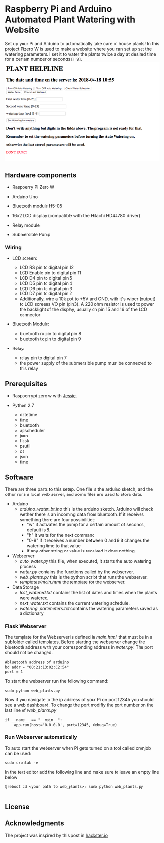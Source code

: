 # Raspberry Pi and Arduino Automated Plant Watering with Website

Set up your Pi and Arduino to automatically take care of house plants!
In this project Pizero W is used to make a website where you can set up set the watering parameters. I set it to water the plants twice a day at desired time for a certain number of seconds [1-9].
![The website to control plants](website.png)


## Hardware components

* Raspberry Pi Zero W

* Arduino Uno
* Bluetooth module H5-05
* 16x2 LCD display (compatible with the Hitachi HD44780 driver)
* Relay module
* Submersible Pump

### Wiring 

* LCD screen:
  * LCD RS pin to digital pin 12
  * LCD Enable pin to digital pin 11
  * LCD D4 pin to digital pin 5
  * LCD D5 pin to digital pin 4
  * LCD D6 pin to digital pin 3
  * LCD D7 pin to digital pin 2
  * Additionally, wire a 10k pot to +5V and GND, with it's wiper (output) to LCD screens VO pin (pin3). A 220 ohm resistor is used to power the backlight of the display, usually on pin 15 and 16 of the LCD connector

* Bluetooth Module:
  * bluetooth rx pin to digital pin 8
  * bluetooth tx pin to digital pin 9

* Relay:
  * relay pin to digital pin 7
  * the power supply of the submersible pump must be connected to this relay


## Prerequisites

* Raspberrypi zero w with [Jessie](https://www.raspberrypi.org/blog/raspbian-jessie-is-here/).


* Python 2.7
  * datetime
  * time
  * bluetooth
  * apscheduler
  * json
  * flask
  * psutil
  * os
  * json
  * time


## Software

There are three parts to this setup. One file is the arduino sketch, and the other runs a local web server, and some files are used to store data. 
* Arduino 
    * *arduino_water_bt.ino* this is the arduino sketch. Arduino will check wether there is an incoming data from bluetooth. If it receives something there are four possibilities:
        * "w" it activates the pump for a certain amount of seconds, default is 8.
        * "h" it waits for the next command
        * "0-9" if it receives a number between 0 and 9 it changes the watering time to that value
        * if any other string or value is received it does nothing
* Webserver
    * *auto_water.py* this file, when executed, it starts the auto watering process
    * *water.py* contains the functions called by the webserver.
    * *web_plants.py* this is the python script that runs the webserver.
    * *templates/main.html* the template for the webserver.
* Data Storage
    * *last_watered.txt* contains the list of dates and times when the plants were watered.
    * *next_water.txt* contains the current watering schedule.
    * *watering_parameters.txt* contains the watering parameters saved as a dictionary

### Flask Webserver
The template for the Webserver is defined in *main.html*, that must be in a subfolder called templates. Before starting the webserver change the bluetooth address with your corresponding address in *water.py*. The port should not be changed.
```
#bluetooth address of arduino
bd_addr = "00:21:13:02:C2:54"
port = 1
```
To start the webserver run the following command:
```
sudo python web_plants.py
```
Now if you navigate to the ip address of your Pi on port 12345 you should see a web dashboard. To change the port modifiy the port number on the last line of *web_plants.py*
```
if __name__ == "__main__":
    app.run(host='0.0.0.0', port=12345, debug=True)
```

### Run Webserver automatically
To auto start the webserver when Pi gets turned on a tool called cronjob can be used:
```
sudo crontab -e
```
In the text editor add the following line and make sure to leave an empty line below
```
@reboot cd <your path to web_plants>; sudo python web_plants.py


```


## License


## Acknowledgments

The project was inspired by this post in [hackster.io](https://www.hackster.io/ben-eagan/raspberry-pi-automated-plant-watering-with-website-8af2dc)
